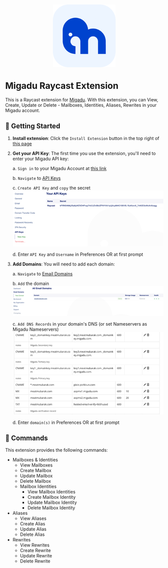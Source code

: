 <p align="center">
    <img src="./assets/migadu.png" width="200" height="200" />
</p>

# Migadu Raycast Extension

This is a Raycast extension for [Migadu](https://migadu.com/). With this extension, you can View, Create, Update or Delete - Mailboxes, Identities, Aliases, Rewrites in your Migadu account.

## 🚀 Getting Started

1. **Install extension**: Click the `Install Extension` button in the top right of [this page](https://www.raycast.com/xmok/migadu)

2. **Get your API Key**: The first time you use the extension, you'll need to enter your Migadu API key:

    a. `Sign in` to your Migadu Account at [this link](https://admin.migadu.com/public/login)

    b. `Navigate` to [API Keys](https://admin.migadu.com/account/api/keys)
    
    c. `Create API Key` and `copy` the secret
    <img src="./assets/migadu-create-api-key.png" alt="Create API Key" />
  
    d. Enter `API Key` and `Username` in Preferences OR at first prompt

3. **Add Domains**: You will need to add each domain:

    a. `Navigate` to [Email Domains](https://admin.migadu.com/domains)

    b. `Add` the domain
    <img src="./assets/migadu-add-domain.png" alt="Add Domain" />

    c. `Add DNS Records` in your domain's DNS (or set Nameservers as Migadu Nameservers)
    <img src="./assets/migadu-update-domain-dns-records.png" alt="Update Domain DNS Records" />

    d. Enter `domain(s)` in Preferences OR at first prompt

## 🔧 Commands

This extension provides the following commands:

- Mailboxes & Identities
    - View Mailboxes
    - Create Mailbox
    - Update Mailbox
    - Delete Mailbox
    - Mailbox Identities
        - View Mailbox Identities
        - Create Mailbox Identity
        - Update Mailbox Identity
        - Delete Mailbox Identity
- Aliases
    - View Aliases
    - Create Alias
    - Update Alias
    - Delete Alias
- Rewrites
    - View Rewrites
    - Create Rewrite
    - Update Rewrite
    - Delete Rewrite